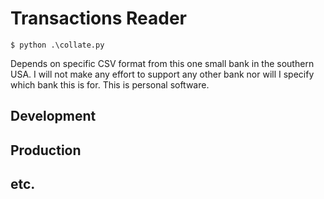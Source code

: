 # Transactions Reader

```
$ python .\collate.py
```

Depends on specific CSV format from this one small bank in the southern USA. I will not make any effort to support any other bank nor will I specify which bank this is for. This is personal software.

## Development

## Production

## etc.
